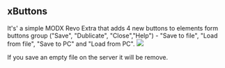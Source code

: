 ## xButtons

It's' a simple MODX Revo Extra that adds 4 new buttons to elements form buttons group ("Save", "Dublicate", "Close","Help") - "Save to file", "Load from file", "Save to PC" and "Load from PC". 
[![](https://file.modx.pro/files/c/a/1/ca19cea0ec8e320a2a6f65d159d2c567s.jpg)](https://file.modx.pro/files/c/a/1/ca19cea0ec8e320a2a6f65d159d2c567.png)

If you save an empty file on the server it will be remove.
